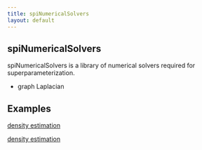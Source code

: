 ```yaml
---
title: spiNumericalSolvers
layout: default
---
```


## spiNumericalSolvers

spiNumericalSolvers is a library of numerical solvers required for superparameterization.

- graph Laplacian

## Examples

[density estimation](./spipack/examples/NumericalSolvers/density-estimation/description.md)

[density estimation](./spipack/examples/NumericalSolvers/Kolmogorov-operator/description.md)

